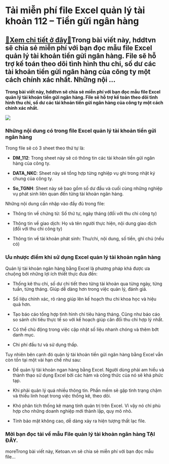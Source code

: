 Tải miễn phí file Excel quản lý tài khoản 112 – Tiền gửi ngân hàng
==================================================================

[:gift:Xem chi tiết ở đây:gift:](https://hddtvn.com/tai-mien-phi-file-excel-quan-ly-tai-khoan-112-tien-gui-ngan-hang/)Trong bài viết này, hddtvn sẽ chia sẻ miễn phí với bạn đọc mẫu file Excel quản lý tài khoản tiền gửi ngân hàng. File sẽ hỗ trợ kế toán theo dõi tình hình thu chi, số dư các tài khoản tiền gửi ngân hàng của công ty một cách chính xác nhất. Những nội …
----------------------------------------------------------------------------------------------------------------------------------------------------------------------------------------------------------------------------------------------------------

**Trong bài viết này, hddtvn sẽ chia sẻ miễn phí với bạn đọc mẫu file Excel quản lý tài khoản tiền gửi ngân hàng. File sẽ hỗ trợ kế toán theo dõi tình hình thu chi, số dư các tài khoản tiền gửi ngân hàng của công ty một cách chính xác nhất.**


![](https://hddtvn.com/wp-content/uploads/2021/01/Ss8HVCY.png)


### Những nội dung có trong file Excel quản lý tài khoản tiền gửi ngân hàng


Trong file sẽ có 3 sheet theo thứ tự là:




* **DM\_112**: Trong sheet này sẽ có thông tin các tài khoản tiền gửi ngân hàng của công ty.

* **DATA\_NKC**: Sheet này sẽ tổng hợp từng nghiệp vụ ghi trong nhật ký chung của công ty.

* **So\_TGNH**: Sheet này sẽ bao gồm số dư đầu và cuối cùng những nghiệp vụ phát sinh liên quan đến từng tài khoản ngân hàng.



Những nội dung cần nhập vào đầy đủ trong file:




* Thông tin về chứng từ: Số thứ tự, ngày tháng (đối với thu chi công ty)

* Thông tin về giao dịch: Họ và tên người thực hiện, nội dung giao dịch (đối với thu chi công ty)

* Thông tin về tài khoản phát sinh: Thu/chi, nội dung, số tiền, ghi chú (nếu có)



### Ưu nhược điểm khi sử dụng Excel quản lý tài khoản ngân hàng


Quản lý tài khoản ngân hàng bằng Excel là phương pháp khá được ưa chuộng bởi những lợi ích thiết thực đưa đến:




* Thống kê thu chi, số dư chi tiết theo từng tài khoản qua từng ngày, từng tuần, từng tháng. Giúp dễ dàng hơn trong việc quản lý, đánh giá.

* Số liệu chính xác, rõ ràng giúp lên kế hoạch thu chi khoa học và hiệu quả hơn.

* Tạo báo cáo tổng hợp tình hình chi tiêu hàng tháng. Cũng như báo cáo so sánh chi tiêu thực tế so với kế hoạch giúp cân đối thu chi hợp lý nhất.

* Có thể chủ động trong việc cập nhật số liệu nhanh chóng và thêm bớt danh mục.

* Chi phí đầu tư và sử dụng thấp.​



Tuy nhiên bên cạnh đó quản lý tài khoản tiền gửi ngân hàng bằng Excel vẫn còn tồn tại một vài hạn chế như sau:




* Để quản lý tài khoản ngan hàng bằng Excel. Người dùng phải am hiểu và thành thạo sử dụng Excel bởi các hàm và công thức của nó sẽ khá phức tạp.

* Khi phải quản lý quá nhiều thông tin. Phần mềm sẽ gặp tình trạng chậm và thiếu linh hoạt trong việc thống kê, theo dõi.

* Khó phân tích thống kê mang tính quản trị trên Excel. Vì vậy nó chỉ phù hợp cho những doanh nghiệp mới thành lập, quy mô nhỏ.

* Tính bảo mật không cao, dễ dàng xảy ra hiện tượng thất lạc file.



### Mời bạn đọc tải về mẫu File quản lý tài khoản ngân hàng **TẠI ĐÂY**.


moreTrong bài viết này, Ketoan.vn sẽ chia sẻ miễn phí với bạn đọc mẫu file…

